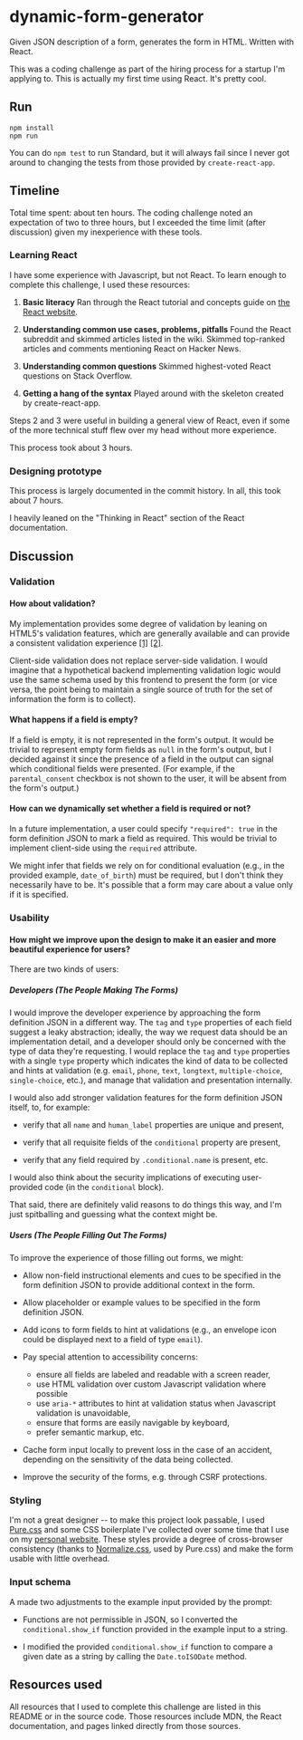 # dynamic-form-generator

Given JSON description of a form, generates the form in HTML. Written with
React.

This was a coding challenge as part of the hiring process for a startup I'm
applying to. This is actually my first time using React. It's pretty cool.

## Run

```
npm install
npm run
```

You can do `npm test` to run Standard, but it will always fail since I never got
around to changing the tests from those provided by `create-react-app`.

## Timeline

Total time spent: about ten hours. The coding challenge noted an expectation of
two to three hours, but I exceeded the time limit (after discussion) given my
inexperience with these tools.

### Learning React

I have some experience with Javascript, but not React. To learn enough to
complete this challenge, I used these resources:

1. **Basic literacy** Ran through the React tutorial and concepts guide on
   [the React website](https://reactjs.org).

2. **Understanding common use cases, problems, pitfalls** Found the React
   subreddit and skimmed articles listed in the wiki. Skimmed top-ranked
   articles and comments mentioning React on Hacker News.

3. **Understanding common questions** Skimmed highest-voted React questions on
   Stack Overflow.

4. **Getting a hang of the syntax** Played around with the skeleton created by
   create-react-app.

Steps 2 and 3 were useful in building a general view of React, even if some of
the more technical stuff flew over my head without more experience.

This process took about 3 hours.

### Designing prototype

This process is largely documented in the commit history. In all, this took
about 7 hours.

I heavily leaned on the "Thinking in React" section of the React documentation.


## Discussion

### Validation

#### How about validation?

My implementation provides some degree of validation by leaning on HTML5's
validation features, which are generally available and can provide a consistent
validation experience [[1]][html5-form] [[2]][html5-input-types].

Client-side validation does not replace server-side validation. I would imagine
that a hypothetical backend implementing validation logic would use the same
schema used by this frontend to present the form (or vice versa, the point being
to maintain a single source of truth for the set of information the form is to
collect).

  [html5-form]: https://caniuse.com/forms
  [html5-input-types]: https://caniuse.com/input-email-tel-url


#### What happens if a field is empty?

If a field is empty, it is not represented in the form's output. It would be
trivial to represent empty form fields as `null` in the form's output, but I
decided against it since the presence of a field in the output can signal which
conditional fields were presented. (For example, if the `parental_consent`
checkbox is not shown to the user, it will be absent from the form's output.)

#### How can we dynamically set whether a field is required or not?

In a future implementation, a user could specify `"required": true` in the form
definition JSON to mark a field as required. This would be trivial to implement
client-side using the `required` attribute.

We might infer that fields we rely on for conditional evaluation (e.g., in the
provided example, `date_of_birth`) must be required, but I don't think they
necessarily have to be. It's possible that a form may care about a value only if
it is specified.

### Usability

#### How might we improve upon the design to make it an easier and more beautiful experience for users?

There are two kinds of users:

##### Developers (The People Making The Forms)

I would improve the developer experience by approaching the form definition JSON
in a different way. The `tag` and `type` properties of each field suggest a
leaky abstraction; ideally, the way we request data should be an implementation
detail, and a developer should only be concerned with the type of data they're
requesting. I would replace the `tag` and `type` properties with a single `type`
property which indicates the kind of data to be collected and hints at
validation (e.g. `email`, `phone`, `text`, `longtext`, `multiple-choice`,
`single-choice`, etc.), and manage that validation and presentation internally.

I would also add stronger validation features for the form definition JSON
itself, to, for example:

* verify that all `name` and `human_label` properties are unique and present,

* verify that all requisite fields of the `conditional` property are present,

* verify that any field required by `.conditional.name` is present, etc.

I would also think about the security implications of executing user-provided
code (in the `conditional` block).

That said, there are definitely valid reasons to do things this way, and I'm
just spitballing and guessing what the context might be.

##### Users (The People Filling Out The Forms)

To improve the experience of those filling out forms, we might:

* Allow non-field instructional elements and cues to be specified in the form
  definition JSON to provide additional context in the form.

* Allow placeholder or example values to be specified in the form definition
  JSON.

* Add icons to form fields to hint at validations (e.g., an envelope icon
  could be displayed next to a field of type `email`).

* Pay special attention to accessibility concerns:
  - ensure all fields are labeled and readable with a screen reader,
  - use HTML validation over custom Javascript validation where possible
  - use `aria-*` attributes to hint at validation status when Javascript
    validation is unavoidable,
  - ensure that forms are easily navigable by keyboard,
  - prefer semantic markup, etc.

* Cache form input locally to prevent loss in the case of an accident, depending
  on the sensitivity of the data being collected.

* Improve the security of the forms, e.g. through CSRF protections.

### Styling

I'm not a great designer -- to make this project look passable, I used
[Pure.css](https://pure.css.io) and some CSS boilerplate I've collected over
some time that I use on my [personal website](https://natan.la). These styles
provide a degree of cross-browser consistency (thanks to
[Normalize.css](https://necolas.github.io/normalize.css/), used by Pure.css) and
make the form usable with little overhead.

### Input schema

A made two adjustments to the example input provided by the prompt:

* Functions are not permissible in JSON, so I converted the
  `conditional.show_if` function provided in the example input to a string.

* I modified the provided `conditional.show_if` function to compare a given date
  as a string by calling the `Date.toISODate` method.


## Resources used

All resources that I used to complete this challenge are listed in this README
or in the source code. Those resources include MDN, the React documentation, and
pages linked directly from those sources.
